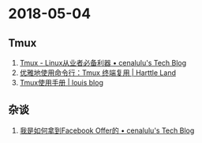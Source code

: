 # 2018-05-04

## Tmux
1. [Tmux - Linux从业者必备利器 • cenalulu's Tech Blog](http://cenalulu.github.io/linux/tmux/)
2. [优雅地使用命令行：Tmux 终端复用 | Harttle Land](https://harttle.land/2015/11/06/tmux-startup.html)
3. [Tmux使用手册 | louis blog](http://louiszhai.github.io/2017/09/30/tmux/)

## 杂谈
1. [我是如何拿到Facebook Offer的 • cenalulu's Tech Blog](http://cenalulu.github.io/mysql/how-i-become-a-facebook-dba/)

